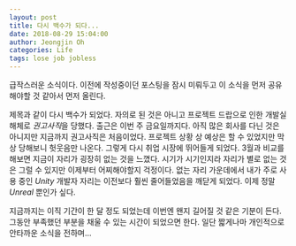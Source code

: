 ```yaml
---
layout: post
title: 다시 백수가 되다...
date: 2018-08-29 15:04:00
author: Jeongjin Oh
categories: Life
tags: lose job jobless
---
```


급작스러운 소식이다. 이전에 작성중이던 포스팅을 잠시 미뤄두고 이 소식을 먼저 공유해야할 것 같아서 먼저 올린다.

제목과 같이 다시 백수가 되었다. 자의로 된 것은 아니고 프로젝트 드랍으로 인한 개발실 해체로 *권고사직*을 당했다. 출근은 이번 주 금요일까지다. 아직 많은 회사를 다닌 것은 아니지만 지금까지 권고사직은 처음이었다. 프로젝트 상황 상 예상은 할 수 있었지만 막상 당해보니 헛웃음만 나온다. 그렇게 다시 취업 시장에 뛰어들게 되었다. 3월과 비교를 해보면 지금이 자리가 굉장히 없는 것을 느꼈다. 시기가 시기인지라 자리가 별로 없는 것은 그럴 수 있지만 이제부터 어찌해야할지 걱정이다. 없는 자리 가운데에서 내가 주로 사용 중인 *Unity* 개발자 자리는 이전보다 훨씬 줄어들었음을 깨닫게 되었다. 이제 정말 *Unreal* 뿐인가 싶다.

지금까지는 이직 기간이 한 달 정도 되었는데 이번엔 왠지 길어질 것 같은 기분이 든다. 그동안 부족했던 부분을 채울 수 있는 시간이 되었으면 한다. 일단 짧게나마 개인적으로 안타까운 소식을 전하며...